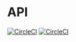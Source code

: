 # API

[![CircleCI](https://dl.circleci.com/status-badge/img/gh/tyree-api/API/tree/main.svg?style=svg)](https://dl.circleci.com/status-badge/redirect/gh/tyree-api/API/tree/main)
[![CircleCI](https://dl.circleci.com/insights-snapshot/gh/tyree-api/API/main/run_tests/badge.svg?window=30d)](https://app.circleci.com/insights/github/tyree-api/API/workflows/run_tests/overview?branch=main&reporting-window=last-30-days&insights-snapshot=true)
